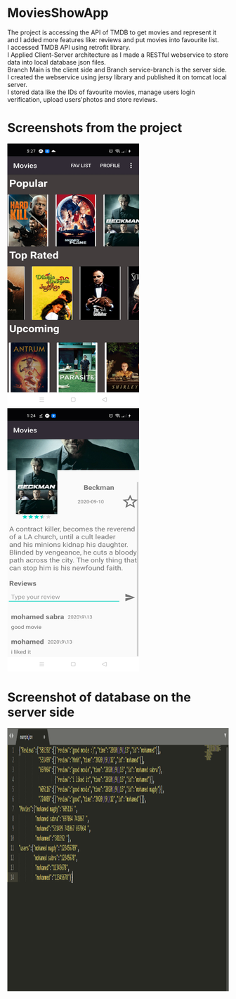 # MoviesShowApp
The project is accessing the API of TMDB to get movies and represent it and I added more features like: reviews and put movies into favourite list.\
I accessed TMDB API using retrofit library.\
I Applied Client-Server architecture as I made a RESTful webservice to store data into local database json files.\
Branch Main is the client side and Branch service-branch is the server side.\
I created the webservice using jersy library and published it on tomcat local server.\
I stored data like the IDs of favourite movies, manage users login verification, upload users'photos and
store reviews.
# Screenshots from the project
<img src="https://github.com/mohamedmagdy12/MoviesShowApp/blob/main/Screenshot_2020-10-13-03-27-29-83_831cd39b064e176903019524df8eeb16.jpg" width="300" height="600">
<img src="https://github.com/mohamedmagdy12/MoviesShowApp/blob/main/Screenshot_2020-10-13-01-24-13-99_831cd39b064e176903019524df8eeb16.jpg" width="300" height="600">

# Screenshot of database on the server side
<img src="https://github.com/mohamedmagdy12/MoviesShowApp/blob/main/Database.PNG" width="1000" height="600">


